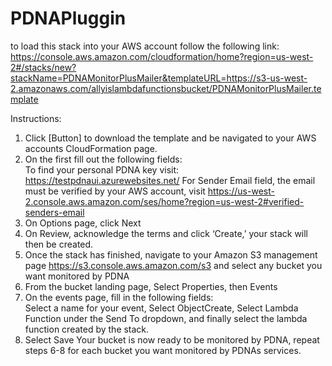 # PDNAPluggin

to load this stack into your AWS account follow the following link: https://console.aws.amazon.com/cloudformation/home?region=us-west-2#/stacks/new?stackName=PDNAMonitorPlusMailer&templateURL=https://s3-us-west-2.amazonaws.com/allyislambdafunctionsbucket/PDNAMonitorPlusMailer.template

Instructions: 
1)	Click [Button] to download the template and be navigated to your AWS accounts CloudFormation page. 
2)	On the first fill out the following fields:  
To find your personal PDNA key visit: https://testpdnaui.azurewebsites.net/ 
For Sender Email field, the email must be verified by your AWS account, visit https://us-west-2.console.aws.amazon.com/ses/home?region=us-west-2#verified-senders-email 
3)	On Options page, click Next
4)	On Review, acknowledge the terms and click ‘Create,’ your stack will then be created.
5)	Once the stack has finished, navigate to your Amazon S3 management page https://s3.console.aws.amazon.com/s3 and select any bucket you want monitored by PDNA
6)	From the bucket landing page, Select Properties, then Events 
7)	On the events page, fill in the following fields:  
Select a name for your event, Select ObjectCreate, Select Lambda Function under the Send To dropdown, and finally select the lambda function created by the stack.
8)	Select Save
Your bucket is now ready to be monitored by PDNA, repeat steps 6-8 for each bucket you want monitored by PDNAs services. 
